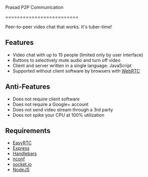 Prasad P2P Communication

=========================

Peer-to-peer video chat that works. It's tuber-time!

## Features
* Video chat with up to 15 people (limited only by user interface)
* Buttons to selectively mute audio and turn off video
* Client and server written in a single language: JavaScript
* Supported without client software by browsers with [WebRTC](http://caniuse.com/#feat=rtcpeerconnection)

## Anti-Features
* Does not require client software
* Does not require a Google+ account
* Does not send video stream through a 3rd party
* Does not spike your CPU at 100% utilization

## Requirements
* [EasyRTC](https://www.npmjs.org/package/easyrtc)
* [Express](https://www.npmjs.org/package/express)
* [Handlebars](http://handlebarsjs.com/)
* [nconf](https://www.npmjs.org/package/nconf)
* [socket.io](https://www.npmjs.org/package/socket.io)
* [NodeJS](https://nodejs.org/)


